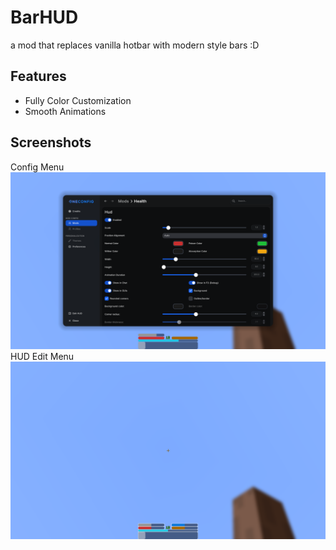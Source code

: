 # BarHUD
a mod that replaces vanilla hotbar with modern style bars :D

## Features
- Fully Color Customization
- Smooth Animations

## Screenshots
Config Menu
![](screenshots/ConfigPage.png)
HUD Edit Menu
![](screenshots/HudEdit.png)
